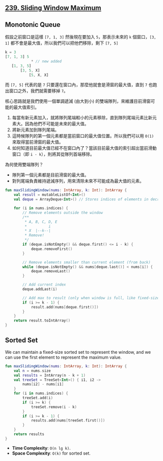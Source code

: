 ## [239. Sliding Window Maximum](https://leetcode.com/problems/sliding-window-maximum/)

## Monotonic Queue

假設之前窗口是這樣 `[7, 1, 3]` 然後現在要加入 `5`，那表示未來的 `k` 個窗口，`[3, 1]` 都不會是最大值，所以我們可以把他們移除，剩下 `[7, 5]`

```js
k = 3
[7, 1, 3] 5
            * // new added
   [1, 3, 5]
       [3, 5, X]
           [5, X, X]
```

而 `[7, 5]` 代表的是 `7` 只要還在窗口內，那麼他就會是滑窗的最大值，直到 `7` 也跑出窗口之外，我們就需要移掉 `7`。

核心思路就是我們使用一個單調遞減 (由大到小) 的雙端隊列，來維護目前滑窗可能的最大值索引。

1. 每當有新元素加入，就將隊列尾端較小的元素移除，直到隊列尾端元素比新元素大。因為他們不可能是未來的最大值。
2. 將新元素加到隊列尾端。
3. 這時候隊列的第一個元素都是當前窗口的最大值位置。所以我們可以用 `O(1)` 來取得當前滑窗的最大值。
4. 如何知道目前最大值已經不在窗口內了？當該目前最大值的索引超出當前滑動窗口（即 `i - k`），則將其從隊列首端移除。

為何使用雙端隊列？

- 隊列第一個元素都是目前滑窗的最大值。
- 對列尾端負責維持遞減序列，用來清除未來不可能成為最大值的元素。

```kotlin
fun maxSlidingWindow(nums: IntArray, k: Int): IntArray {
    val result = mutableListOf<Int>()
    val deque = ArrayDeque<Int>() // Stores indices of elements in decreasing order

    for (i in nums.indices) {
        // Remove elements outside the window
        /**
         * A, B, C, D, E
         *          i
         * X  |--k--|
         * Remove!
         */
        if (deque.isNotEmpty() && deque.first() <= i - k) {
            deque.removeFirst()
        }

        // Remove elements smaller than current element (from back)
        while (deque.isNotEmpty() && nums[deque.last()] < nums[i]) {
            deque.removeLast()
        }

        // Add current index
        deque.addLast(i)

        // Add max to result (only when window is full, like fixed-size sliding window)
        if (i >= k - 1) {
            result.add(nums[deque.first()])
        }
    }
    return result.toIntArray()
}
```

## Sorted Set

We can maintain a fixed-size sorted set to represent the window, and we can use the first element to represent the maximum value.

```kotlin
fun maxSlidingWindow(nums: IntArray, k: Int): IntArray {
    val n = nums.size
    val results = IntArray(n - k + 1)
    val treeSet = TreeSet<Int>() { i1, i2 ->
        nums[i2] - nums[i1]
    }
    for (i in nums.indices) {
        treeSet.add(i)
        if (i >= k) {
            treeSet.remove(i - k)
        }
        if (i >= k - 1) {
            results.add(nums[treeSet.first()])
        }
    }
    return results
}
```

- **Time Complexity**: `O(n lg k)`.
- **Space Complexity**: `O(k)` for sorted set.
